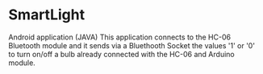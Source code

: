 # SmartLight
Android application (JAVA) This application connects to the HC-06 Bluetooth module and it sends via a Bluethooth Socket the values 
'1' or '0' to turn on/off a bulb already connected with the HC-06 and Arduino module.
